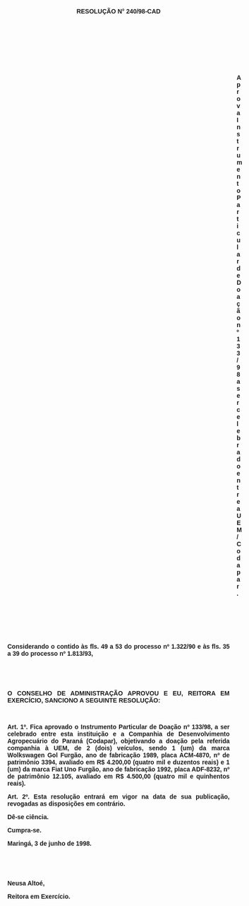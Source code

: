 <BODY>

<B><FONT FACE="Arial"><P ALIGN="CENTER"></P>
<P ALIGN="CENTER">RESOLU&Ccedil;&Atilde;O  N° 240/98-CAD</P>
<P ALIGN="JUSTIFY"></P>
<P ALIGN="JUSTIFY">&nbsp;</P>
<P ALIGN="JUSTIFY">&nbsp;</P>
<P ALIGN="JUSTIFY">&nbsp;</P>
<P ALIGN="JUSTIFY">&nbsp;</P><DIR>
<DIR>
<DIR>
<DIR>
<DIR>
<DIR>
<DIR>
<DIR>
<DIR>
<DIR>
<DIR>
<DIR>
<DIR>

<P ALIGN="JUSTIFY">Aprova Instrumento Particular de Doa&ccedil;&atilde;o nº 133/98 a ser celebrado entre a UEM/Codapar.</P>
<P ALIGN="JUSTIFY"></P>
<P ALIGN="JUSTIFY">&nbsp;</P>
</B><P ALIGN="JUSTIFY">&nbsp;</P>
<P ALIGN="JUSTIFY">&nbsp;</P></DIR>
</DIR>
</DIR>
</DIR>
</DIR>
</DIR>
</DIR>
</DIR>
</DIR>
</DIR>
</DIR>
</DIR>
</DIR>

<P ALIGN="JUSTIFY">&#9;Considerando o contido &agrave;s fls. 49 a 53 do <B>processo nº 1.322/90</B> e &agrave;s fls. 35 a 39 do <B>processo nº 1.813/93</B>,</P>
<B><P ALIGN="JUSTIFY"></P>
</B><P ALIGN="JUSTIFY">&nbsp;</P>
<P ALIGN="JUSTIFY">&nbsp;</P>
<B><P ALIGN="JUSTIFY">O CONSELHO DE ADMINISTRA&Ccedil;&Atilde;O APROVOU E EU, REITORA EM EXERC&Iacute;CIO, SANCIONO A SEGUINTE RESOLU&Ccedil;&Atilde;O:</P>
<P ALIGN="JUSTIFY"></P>
<P ALIGN="JUSTIFY">&nbsp;</P>
<P ALIGN="JUSTIFY">&#9;Art. 1º. </B>Fica aprovado o Instrumento Particular de Doa&ccedil;&atilde;o nº 133/98, a ser celebrado entre esta institui&ccedil;&atilde;o e a Companhia de Desenvolvimento Agropecu&aacute;rio do Paran&aacute; (Codapar), objetivando a doa&ccedil;&atilde;o pela referida companhia &agrave; UEM, de 2 (dois) ve&iacute;culos, sendo 1 (um) da marca Wolkswagen Gol Furg&atilde;o, ano de fabrica&ccedil;&atilde;o 1989, placa ACM-4870, nº de patrim&ocirc;nio 3394, avaliado em R$ 4.200,00 (quatro mil e duzentos reais) e 1 (um) da marca Fiat Uno Furg&atilde;o, ano de fabrica&ccedil;&atilde;o 1992, placa ADF-8232, nº de patrim&ocirc;nio 12.105, avaliado em R$ 4.500,00 (quatro mil e quinhentos reais).</P>
<P ALIGN="JUSTIFY">&#9;<B>Art. 2º.</B> Esta resolu&ccedil;&atilde;o entrar&aacute; em vigor na data de sua publica&ccedil;&atilde;o, revogadas as disposi&ccedil;&otilde;es em contr&aacute;rio.</P>
<P ALIGN="JUSTIFY">&#9;D&ecirc;-se ci&ecirc;ncia.</P>
<P ALIGN="JUSTIFY">&#9;Cumpra-se.</P>
<P ALIGN="JUSTIFY"></P>
<P ALIGN="JUSTIFY">&#9;&#9;&#9;&#9;&#9;&#9;Maring&aacute;, 3 de junho de 1998.</P>
<P ALIGN="JUSTIFY"></P>
<P ALIGN="JUSTIFY">&nbsp;</P>
<P ALIGN="JUSTIFY">&nbsp;</P>
<P ALIGN="JUSTIFY">&#9;&#9;&#9;&#9;&#9;&#9;Neusa Alto&eacute;,</P>
<P ALIGN="JUSTIFY">&#9;&#9;&#9;&#9;&#9;&#9;<B>Reitora em Exerc&iacute;cio.</P>
</B><P ALIGN="JUSTIFY"></P></FONT></BODY>
